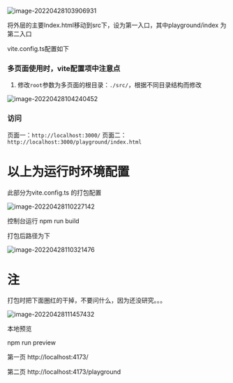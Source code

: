 ![image-20220428103906931](https://gitee.com/qzuser11/my_picture/raw/master/iamges/2022/2022-04-28_10-39-08_image-20220428103906931.png)

将外层的主要Index.html移动到src下，设为第一入口，其中playground/index 为第二入口

vite.config.ts配置如下

### 多页面使用时，vite配置项中注意点

1. 修改`root`参数为多页面的根目录：`./src/`，根据不同目录结构而修改

![image-20220428104240452](https://gitee.com/qzuser11/my_picture/raw/master/iamges/2022/2022-04-28_10-42-41_image-20220428104240452.png)

### 访问

页面一：`http://localhost:3000/`
页面二：`http://localhost:3000/playground/index.html`



# 以上为运行时环境配置







此部分为vite.config.ts 的打包配置



![image-20220428110227142](https://gitee.com/qzuser11/my_picture/raw/master/iamges/2022/2022-04-28_11-02-28_image-20220428110227142.png)

控制台运行 npm run build  

打包后路径为下



![image-20220428110321476](https://gitee.com/qzuser11/my_picture/raw/master/iamges/2022/2022-04-28_11-03-22_image-20220428110321476.png)

# 注

打包时把下面圈红的干掉，不要问什么，因为还没研究。。。

![image-20220428111457432](https://gitee.com/qzuser11/my_picture/raw/master/iamges/2022/2022-04-28_11-14-58_image-20220428111457432.png)



本地预览

npm run preview 

第一页  http://localhost:4173/

第二页  http://localhost:4173/playground